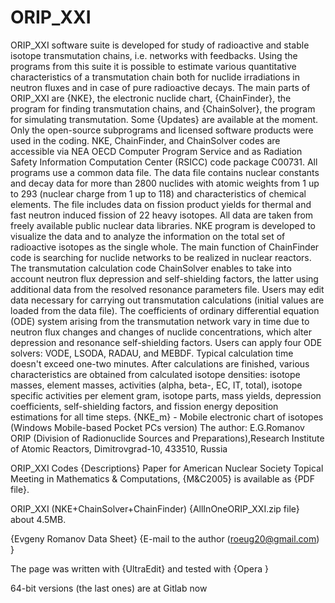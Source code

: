 # ORIP_XXI
ORIP_XXI software suite is developed for study of radioactive and stable isotope transmutation chains, i.e. networks with feedbacks. Using the programs from this suite it is possible to estimate various quantitative characteristics of a transmutation chain both for nuclide irradiations in neutron fluxes and in case of pure radioactive decays. The main parts of ORIP_XXI are {NKE}, the electronic nuclide chart, {ChainFinder}, the program for finding transmutation chains, and {ChainSolver}, the program for simulating transmutation. Some {Updates} are available at the moment. Only the open-source subprograms and licensed software products were used in the coding. NKE, ChainFinder, and ChainSolver codes are accessible via NEA OECD Computer Program Service and as Radiation Safety Information Computation Center (RSICC) code package C00731. All programs use a common data file. The data file contains nuclear constants and decay data for more than 2800 nuclides with atomic weights from 1 up to 293 (nuclear charge from 1 up to 118) and characteristics of chemical elements. The file includes data on fission product yields for thermal and fast neutron induced fission of 22 heavy isotopes. All data are taken from freely available public nuclear data libraries. NKE program is developed to visualize the data and to analyze the information on the total set of radioactive isotopes as the single whole. The main function of ChainFinder code is searching for nuclide networks to be realized in nuclear reactors. The transmutation calculation code ChainSolver enables to take into account neutron flux depression and self-shielding factors, the latter using additional data from the resolved resonance parameters file. Users may edit data necessary for carrying out transmutation calculations (initial values are loaded from the data file). The coefficients of ordinary differential equation (ODE) system arising from the transmutation network vary in time due to neutron flux changes and changes of nuclide concentrations, which alter depression and resonance self-shielding factors. Users can apply four ODE solvers: VODE, LSODA, RADAU, and MEBDF. Typical calculation time doesn't exceed one-two minutes. After calculations are finished, various characteristics are obtained from calculated isotope densities: isotope masses, element masses, activities (alpha, beta-, EC, IT, total), isotope specific activities per element gram, isotope parts, mass yields, depression coefficients, self-shielding factors, and fission energy deposition estimations for all time steps. 
{NKE_m} - Mobile electronic chart of isotopes (Windows Mobile-based Pocket PCs version) 
The author: E.G.Romanov
ORIP (Division of Radionuclide Sources and Preparations),Research Institute of Atomic Reactors, Dimitrovgrad-10, 433510, Russia 

ORIP_XXI Codes {Descriptions} 
Paper for American Nuclear Society Topical Meeting in Mathematics & Computations, {M&C2005} is available as {PDF file}. 

ORIP_XXI (NKE+ChainSolver+ChainFinder) {AllInOneORIP_XXI.zip file} about 4.5MB. 


{Evgeny Romanov Data Sheet} 
{E-mail to the author (roeug20@gmail.com) } 

The page was written with {UltraEdit} and tested with {Opera }

 64-bit versions (the last ones) are at Gitlab now
 
